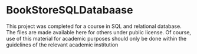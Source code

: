 # BookStoreSQLDatabaase
 This project was completed for a course in SQL and relational database.  The files are made available here for others under public license.  Of course, use of this material for academic purposes should only be done within the guidelines of the relevant academic institution
